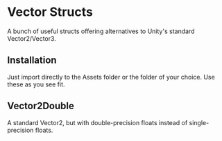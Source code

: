 # Vector Structs
A bunch of useful structs offering alternatives to Unity's standard Vector2/Vector3.

## Installation

Just import directly to the Assets folder or the folder of your choice. Use these as you see fit.

## Vector2Double

A standard Vector2, but with double-precision floats instead of single-precision floats.